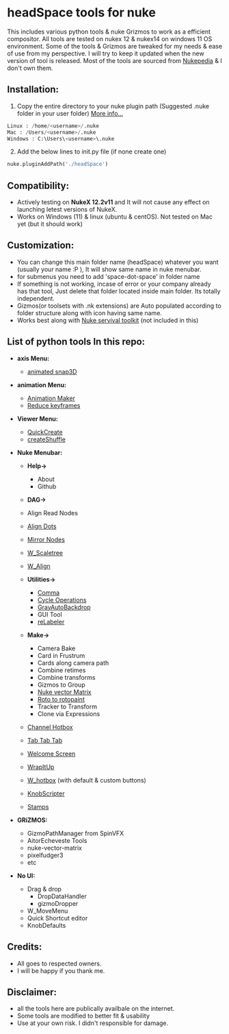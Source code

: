 # headSpace tools for nuke
   This includes various python tools & nuke Grizmos to work as a efficient compositor. All tools are tested on nukex 12 & nukex14 on windows 11 OS environment. Some of the tools & Grizmos are tweaked for my needs & ease of use from my perspective. I will try to keep it updated when the new version of tool is released. Most of the tools are sourced from [Nukepedia](https://www.nukepedia.com/) & I don't own them.

## Installation:
 1. Copy the entire directory to your nuke plugin path (Suggested .nuke folder in your user folder) [More info...](https://support.foundry.com/hc/en-us/articles/207271649-Q100048-Nuke-Directory-Locations)
   ```python
   Linux : /home/<username>/.nuke
   Mac : /Users/<username>/.nuke
   Windows : C:\Users\<username>\.nuke
   ```

 2. Add the below lines to init.py file (if none create one)
   ```python
   nuke.pluginAddPath('./headSpace')
   ```

## Compatibility:
- Actively testing on **NukeX 12.2v11** and It will not cause any effect on launching letest versions of NukeX.
- Works on Windows (11) & linux (ubuntu & centOS). Not tested on Mac yet (but it should work)

## Customization:
- You can change this main folder name (headSpace) whatever you want (usually your name :P ), It will show same name in nuke menubar.
- for submenus you need to add 'space-dot-space' in folder name
- If something is not working, incase of error or your company already has that tool, Just delete that folder located inside main folder. Its totally independent.
- Gizmos(or toolsets with .nk extensions) are Auto populated according to folder structure along with icon having same name.
- Works best along with [Nuke servival toolkit](https://github.com/CreativeLyons/NukeSurvivalToolkit_publicRelease) (not included in this)

## List of python tools In this repo:

- **axis Menu:**
  - [animated snap3D](http://www.nukepedia.com/python/3d/animatedsnap3d)

- **animation Menu:**
  - [Animation Maker](https://www.nukepedia.com/python/ui/animation-maker/) 
  - [Reduce keyframes](https://richardfrazer.com/tools-tutorials/keyframe-reduction-script-for-nuke/) 

- **Viewer Menu:**
  - [QuickCreate](https://www.nukepedia.com/python/ui/quickcreate-for-nuke) 
  - [createShuffle](https://www.nukepedia.com/python/nodegraph/shufflefromviewer) 

- **Nuke Menubar:**
  - **Help->**
    - About
    - Github
  - **DAG->**
   - Align Read Nodes
   - [Align Dots](https://www.nukepedia.com/python/nodegraph/aligndots) 
   - [Mirror Nodes](https://www.nukepedia.com/python/nodegraph/mirrornodes) 
   - [W_Scaletree](https://www.nukepedia.com/python/nodegraph/w_scaletree) 
   - [W_Align](https://www.nukepedia.com/python/nodegraph/w_smartalign)

  - **Utilities->**
    - [Comma](https://www.nukepedia.com/gizmos/other/comma) 
    - [Cycle Operations](https://www.nukepedia.com/python/nodegraph/cycleoperations) 
    - [GrayAutoBackdrop](https://www.nukepedia.com/python/nodegraph/grayautobackdrop) 
    - GUI Tool
    - [reLabeler](https://www.nukepedia.com/python/nodegraph/ku_labler) 

  - **Make->**
    - Camera Bake
    - Card in Frustrum
    - Cards along camera path
    - Combine retimes
    - Combine transforms
    - Gizmos to Group
    - [Nuke vector Matrix](https://erwanleroy.com/nuke-vector-matrix-toolset-beta-release/)
    - [Roto to rotopaint](https://www.nukepedia.com/python/nodegraph/roto-to-rotopaint)
    - Tracker to Transform
    - Clone via Expressions

  - [Channel Hotbox](https://www.nukepedia.com/python/ui/channel-hotbox)
  - [Tab Tab Tab](http://www.nukepedia.com/python/ui/tabtabtab) 
  - [Welcome Screen](http://www.nukepedia.com/python/ui/welcomescreen) 
  - [WrapItUp](https://maxvanleeuwen.com/project/collect-nuke-scripts-wrapitup/) 
  - [W_hotbox](https://www.nukepedia.com/python/ui/w_hotbox)   (with default & custom buttons)
  - [KnobScripter](https://github.com/adrianpueyo/KnobScripter/tree/release-v3.0.0) 
  - [Stamps](https://adrianpueyo.com/stamps/) 


- **GRiZMOS:**
  - GizmoPathManager from SpinVFX
  - AitorEcheveste Tools
  - nuke-vector-matrix
  - pixelfudger3
  - etc

- **No UI:**
  - Drag & drop
    - DropDataHandler
    - gizmoDropper
  - W_MoveMenu
  - Quick Shortcut editor
  - KnobDefaults


## Credits:
- All goes to respected owners.
- I will be happy if you thank me.

## Disclaimer:
- all the tools here are publically availbale on the internet.
- Some tools are modified to better fit & usability
- Use at your own risk. I didn't responsible for damage.
